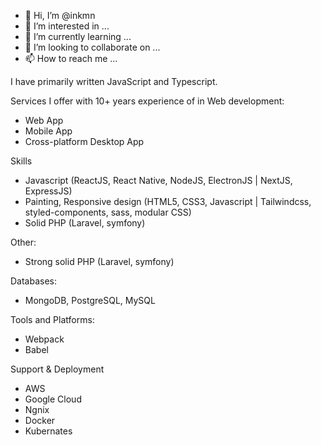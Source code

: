 - 👋 Hi, I’m @inkmn
- 👀 I’m interested in ...
- 🌱 I’m currently learning ...
- 💞️ I’m looking to collaborate on ...
- 📫 How to reach me ...

I have primarily written JavaScript and Typescript.

Services I offer with 10+ years experience of in Web development:
- Web App
- Mobile App
- Cross-platform Desktop App

Skills
- Javascript (ReactJS, React Native, NodeJS, ElectronJS | NextJS, ExpressJS)
- Painting, Responsive design (HTML5, CSS3, Javascript | Tailwindcss, styled-components, sass, modular CSS)
- Solid PHP (Laravel, symfony)

Other:
- Strong solid PHP (Laravel, symfony)

Databases:
- MongoDB, PostgreSQL, MySQL

Tools and Platforms:
- Webpack
- Babel

Support & Deployment
- AWS
- Google Cloud
- Ngnix
- Docker
- Kubernates
